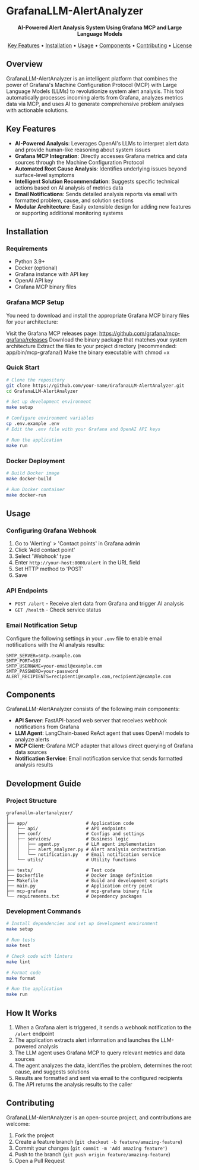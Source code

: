 # GrafanaLLM-AlertAnalyzer

<p align="center">
  <strong>AI-Powered Alert Analysis System Using Grafana MCP and Large Language Models</strong>
</p>

<p align="center">
  <a href="#key-features">Key Features</a> •
  <a href="#installation">Installation</a> •
  <a href="#usage">Usage</a> •
  <a href="#components">Components</a> •
  <a href="#contributing">Contributing</a> •
  <a href="#license">License</a>
</p>

## Overview

GrafanaLLM-AlertAnalyzer is an intelligent platform that combines the power of Grafana's Machine Configuration Protocol (MCP) with Large Language Models (LLMs) to revolutionize system alert analysis. This tool automatically processes incoming alerts from Grafana, analyzes metrics data via MCP, and uses AI to generate comprehensive problem analyses with actionable solutions.

## Key Features

- **AI-Powered Analysis**: Leverages OpenAI's LLMs to interpret alert data and provide human-like reasoning about system issues
- **Grafana MCP Integration**: Directly accesses Grafana metrics and data sources through the Machine Configuration Protocol
- **Automated Root Cause Analysis**: Identifies underlying issues beyond surface-level symptoms
- **Intelligent Solution Recommendation**: Suggests specific technical actions based on AI analysis of metrics data
- **Email Notifications**: Sends detailed analysis reports via email with formatted problem, cause, and solution sections
- **Modular Architecture**: Easily extensible design for adding new features or supporting additional monitoring systems

## Installation

### Requirements

- Python 3.9+
- Docker (optional)
- Grafana instance with API key
- OpenAI API key
- Grafana MCP binary files

### Grafana MCP Setup
You need to download and install the appropriate Grafana MCP binary files for your architecture:

Visit the Grafana MCP releases page: https://github.com/grafana/mcp-grafana/releases
Download the binary package that matches your system architecture
Extract the files to your project directory (recommended: app/bin/mcp-grafana/)
Make the binary executable with chmod +x <path-to-binary>

### Quick Start

```bash
# Clone the repository
git clone https://github.com/your-name/GrafanaLLM-AlertAnalyzer.git
cd GrafanaLLM-AlertAnalyzer

# Set up development environment
make setup

# Configure environment variables
cp .env.example .env
# Edit the .env file with your Grafana and OpenAI API keys

# Run the application
make run
```

### Docker Deployment

```bash
# Build Docker image
make docker-build

# Run Docker container
make docker-run
```

## Usage

### Configuring Grafana Webhook

1. Go to 'Alerting' > 'Contact points' in Grafana admin
2. Click 'Add contact point'
3. Select 'Webhook' type
4. Enter `http://your-host:8000/alert` in the URL field
5. Set HTTP method to 'POST'
6. Save

### API Endpoints

- `POST /alert` - Receive alert data from Grafana and trigger AI analysis
- `GET /health` - Check service status

### Email Notification Setup

Configure the following settings in your `.env` file to enable email notifications with the AI analysis results:

```
SMTP_SERVER=smtp.example.com
SMTP_PORT=587
SMTP_USERNAME=your-email@example.com
SMTP_PASSWORD=your-password
ALERT_RECIPIENTS=recipient1@example.com,recipient2@example.com
```

## Components

GrafanaLLM-AlertAnalyzer consists of the following main components:

- **API Server**: FastAPI-based web server that receives webhook notifications from Grafana
- **LLM Agent**: LangChain-based ReAct agent that uses OpenAI models to analyze alerts
- **MCP Client**: Grafana MCP adapter that allows direct querying of Grafana data sources
- **Notification Service**: Email notification service that sends formatted analysis results

## Development Guide

### Project Structure

```
grafanallm-alertanalyzer/
│
├── app/                      # Application code
│   ├── api/                  # API endpoints
│   ├── conf/                 # Configs and settings
│   ├── services/             # Business logic
│   │   ├── agent.py          # LLM agent implementation
│   │   ├── alert_analyzer.py # Alert analysis orchestration
│   │   └── notification.py   # Email notification service
│   └── utils/                # Utility functions
│
├── tests/                    # Test code
├── Dockerfile                # Docker image definition
├── Makefile                  # Build and development scripts
├── main.py                   # Application entry point
├── mcp-grafana               # mcp-grafana binary file
└── requirements.txt          # Dependency packages
```

### Development Commands

```bash
# Install dependencies and set up development environment
make setup

# Run tests
make test

# Check code with linters
make lint

# Format code
make format

# Run the application
make run
```

## How It Works

1. When a Grafana alert is triggered, it sends a webhook notification to the `/alert` endpoint
2. The application extracts alert information and launches the LLM-powered analysis
3. The LLM agent uses Grafana MCP to query relevant metrics and data sources
4. The agent analyzes the data, identifies the problem, determines the root cause, and suggests solutions
5. Results are formatted and sent via email to the configured recipients
6. The API returns the analysis results to the caller

## Contributing

GrafanaLLM-AlertAnalyzer is an open-source project, and contributions are welcome:

1. Fork the project
2. Create a feature branch (`git checkout -b feature/amazing-feature`)
3. Commit your changes (`git commit -m 'Add amazing feature'`)
4. Push to the branch (`git push origin feature/amazing-feature`)
5. Open a Pull Request
